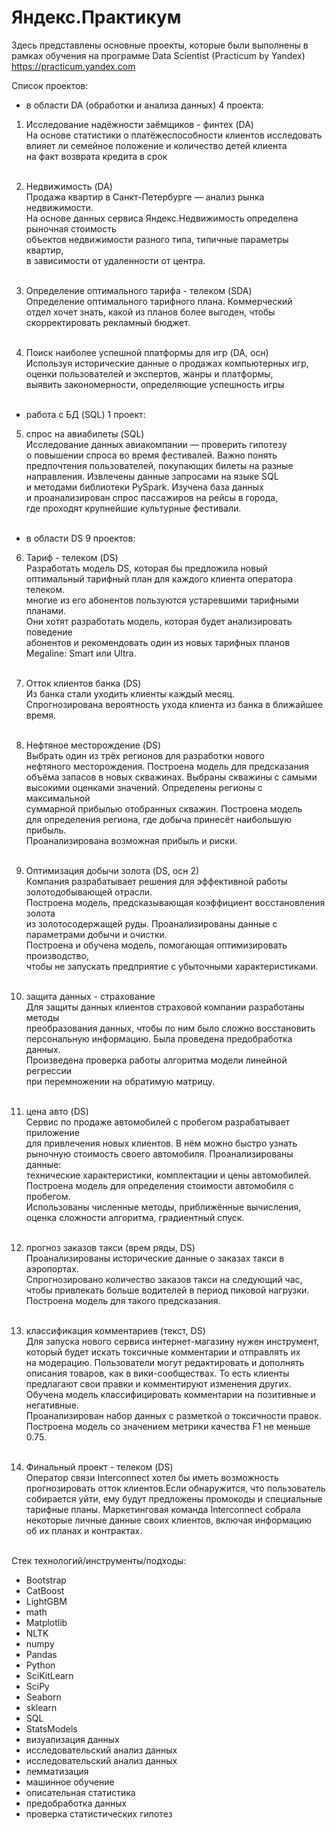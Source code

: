 # Яндекс.Практикум
Здесь представлены основные проекты, которые были выполнены в рамках обучения на программе Data Scientist (Practicum by Yandex) https://practicum.yandex.com


Список проектов:
* в области DA (обработки и анализа данных) 4 проекта:
01. Исследование надёжности заёмщиков - финтех (DA) <br>
   На основе статистики о платёжеспособности клиентов исследовать <br>
   влияет ли семейное положение и количество детей клиента <br>
   на факт возврата кредита в срок <br> <br>

02. Недвижимость (DA) <br>
   Продажа квартир в Санкт-Петербурге — анализ рынка недвижимости. <br>
   На основе данных сервиса Яндекс.Недвижимость определена рыночная стоимость <br>
   объектов недвижимости разного типа, типичные параметры квартир, <br>
   в зависимости от удаленности от центра. <br> <br>

03. Определение оптимального тарифа - телеком (SDA) <br>
   Определение оптимального тарифного плана. Коммерческий <br>
   отдел хочет знать, какой из планов более выгоден, чтобы <br>
   скорректировать рекламный бюджет. <br> <br>

04. Поиск наиболее успешной платформы для игр (DA, осн) <br>
   Используя исторические данные о продажах компьютерных игр, <br>
   оценки пользователей и экспертов, жанры и платформы, <br>
   выявить закономерности, определяющие успешность игры <br> <br>

* работа с БД (SQL) 1 проект:
05. спрос на авиабилеты (SQL) <br>
   Исследование данных авиакомпании — проверить гипотезу <br>
   о повышении спроса во время фестивалей. Важно понять  <br>
   предпочтения пользователей, покупающих билеты на разные <br>
   направления. Извлечены данные запросами на языке SQL  <br>
   и методами библиотеки PySpark. Изучена база данных  <br>
   и проанализирован спрос пассажиров на рейсы в города,  <br>
   где проходят крупнейшие культурные фестивали. <br> <br>

* в области DS 9 проектов:
06. Тариф - телеком (DS) <br>
   Разработать модель DS, которая бы предложила новый <br>
   оптимальный тарифный план для каждого клиента оператора телеком. <br>
   многие из его абонентов пользуются устаревшими тарифными планами. <br>
   Они хотят разработать модель, которая будет анализировать поведение <br>
   абонентов и рекомендовать один из новых тарифных планов <br>
   Megaline: Smart или Ultra. <br> <br>
   
07. Отток клиентов банка (DS) <br>
   Из банка стали уходить клиенты каждый месяц. <br>
   Спрогнозирована вероятность ухода клиента из банка в ближайшее время. <br> <br>
   
08. Нефтяное месторождение (DS) <br>
   Выбрать один из трёх регионов для разработки нового <br>
   нефтяного месторождения. Построена модель для предсказания <br>
   объёма запасов в новых скважинах. Выбраны скважины с самыми <br>
   высокими оценками значений. Определены регионы с максимальной <br>
   суммарной прибылью отобранных скважин. Построена модель <br>
   для определения региона, где добыча принесёт наибольшую прибыль. <br>
   Проанализирована возможная прибыль и риски. <br> <br>

09. Оптимизация добычи золота (DS, осн 2) <br>
   Компания разрабатывает решения для эффективной работы золотодобывающей отрасли. <br>
   Построена модель, предсказывающая коэффициент восстановления золота <br>
   из золотосодержащей руды. Проанализированы данные с параметрами добычи и очистки. <br>
   Построена и обучена модель, помогающая оптимизировать производство, <br>
   чтобы не запускать предприятие с убыточными характеристиками. <br> <br>

10. защита данных - страхование <br>
   Для защиты данных клиентов страховой компании разработаны методы <br>
   преобразования данных, чтобы по ним было сложно восстановить <br>
   персональную информацию. Была проведена предобработка данных. <br>
   Произведена проверка работы алгоритма модели линейной регрессии <br>
   при перемножении на обратимую матрицу.  <br> <br>
   
11. цена авто (DS) <br>
   Сервис по продаже автомобилей с пробегом разрабатывает приложение <br>
   для привлечения новых клиентов. В нём можно быстро узнать <br>
   рыночную стоимость своего автомобиля. Проанализированы данные: <br>
   технические характеристики, комплектации и цены автомобилей. <br>
   Построена модель для определения стоимости автомобиля с пробегом. <br>
   Использованы численные методы, приближённые вычисления, <br>
   оценка сложности алгоритма, градиентный спуск. <br> <br>
   
12. прогноз заказов такси (врем ряды, DS) <br>
   Проанализированы исторические данные о заказах такси в аэропортах. <br>
   Спрогнозировано количество заказов такси на следующий час, <br>
   чтобы привлекать больше водителей в период пиковой нагрузки. <br>
   Построена модель для такого предсказания. <br> <br>
   
13. классификация комментариев (текст, DS) <br>
   Для запуска нового сервиса интернет-магазину нужен инструмент, <br>
   который будет искать токсичные комментарии и отправлять их <br>
   на модерацию. Пользователи могут редактировать и дополнять <br>
   описания товаров, как в вики-сообществах. То есть клиенты <br>
   предлагают свои правки и комментируют изменения других.  <br>
   Обучена модель классифицировать комментарии на позитивные и негативные. <br>
   Проанализирован набор данных с разметкой о токсичности правок. <br>
   Построена модель со значением метрики качества F1 не меньше 0.75. <br> <br>
   
14. Финальный проект - телеком (DS) <br>
   Оператор связи Interconnect хотел бы иметь возможность <br>
   прогнозировать отток клиентов.Если обнаружится, что пользователь <br>
   собирается уйти, ему будут предложены промокоды и специальные <br>
   тарифные планы. Маркетинговая команда Interconnect собрала <br>
   некоторые личные данные своих клиентов, включая информацию <br>
   об их планах и контрактах. <br> <br>
   
Стек технологий/инструменты/подходы:
- Bootstrap
- CatBoost
- LightGBM
- math
- Matplotlib
- NLTK
- numpy
- Pandas
- Python
- SciKitLearn
- SciPy
- Seaborn
- sklearn
- SQL
- StatsModels
- визуализация данных
- исследовательский анализ данных
- исследовательский анализ данных
- лемматизация
- машинное обучение
- описательная статистика
- предобработка данных
- проверка статистических гипотез

   
